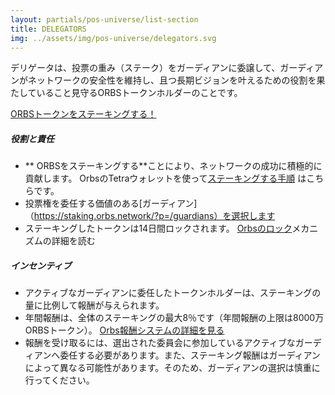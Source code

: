 ```yaml
---
layout: partials/pos-universe/list-section
title: DELEGATORS
img: ../assets/img/pos-universe/delegators.svg
---
```


デリゲータは、投票の重み（ステーク）をガーディアンに委譲して、ガーディアンがネットワークの安全性を維持し、且つ長期ビジョンを叶えるための役割を果たしていること見守るORBSトークンホルダーのことです。

[ORBSトークンをステーキングする！](https://staking.orbs.network/ "ボタン")

##### 役割と責任

- ** ORBSをステーキングする**ことにより、ネットワークの成功に積極的に貢献します。
 OrbsのTetraウォレットを使って[ステーキングする手順](tetra-orbs-staking-wallet-tutorial) はこちらです。
- 投票権を委任する価値のある[ガーディアン]（https://staking.orbs.network/?p=/guardians）を選択します
- ステーキングしたトークンは14日間ロックされます。
   [Orbsのロック](introducing-locking-when-staking-orbs)メカニズムの詳細を読む


##### インセンティブ

- アクティブなガーディアンに委任したトークンホルダーは、ステーキングの量に比例して報酬が与えられます。
- 年間報酬は、全体のステーキングの最大8％です（年間報酬の上限は8000万ORBSトークン）。 [Orbs報酬システムの詳細を見る](white-papers/orbs-pos-v2-the-age-of-guardians)
- 報酬を受け取るには、選出された委員会に参加しているアクティブなガーディアンへ委任する必要があります。また、ステーキング報酬はガーディアンによって異なる可能性があります。そのため、ガーディアンの選択は慎重に行ってください。
